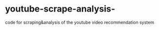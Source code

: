# youtube-scrape-analysis-
code for scraping&amp;analysis of the youtube video recommendation system

